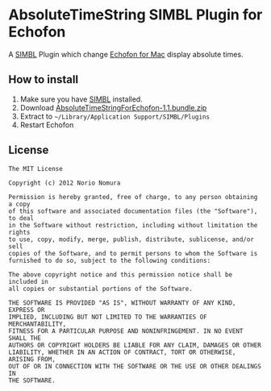 AbsoluteTimeString SIMBL Plugin for Echofon
====================================
A [SIMBL](http://www.culater.net/software/SIMBL/SIMBL.php) Plugin which change [Echofon for Mac](http://www.echofon.com/twitter/mac) display absolute times.

How to install
--------------
1. Make sure you have [SIMBL](http://www.culater.net/software/SIMBL/SIMBL.php) installed.
2. Download [AbsoluteTimeStringForEchofon-1.1.bundle.zip](http://github.com/downloads/norio-nomura/AbsoluteTimeStringForEchofon/AbsoluteTimeStringForEchofon-1.1.bundle.zip)
3. Extract to `~/Library/Application Support/SIMBL/Plugins`
4. Restart Echofon

License
-------
```
The MIT License

Copyright (c) 2012 Norio Nomura

Permission is hereby granted, free of charge, to any person obtaining a copy
of this software and associated documentation files (the "Software"), to deal
in the Software without restriction, including without limitation the rights
to use, copy, modify, merge, publish, distribute, sublicense, and/or sell
copies of the Software, and to permit persons to whom the Software is
furnished to do so, subject to the following conditions:

The above copyright notice and this permission notice shall be included in
all copies or substantial portions of the Software.

THE SOFTWARE IS PROVIDED "AS IS", WITHOUT WARRANTY OF ANY KIND, EXPRESS OR
IMPLIED, INCLUDING BUT NOT LIMITED TO THE WARRANTIES OF MERCHANTABILITY,
FITNESS FOR A PARTICULAR PURPOSE AND NONINFRINGEMENT. IN NO EVENT SHALL THE
AUTHORS OR COPYRIGHT HOLDERS BE LIABLE FOR ANY CLAIM, DAMAGES OR OTHER
LIABILITY, WHETHER IN AN ACTION OF CONTRACT, TORT OR OTHERWISE, ARISING FROM,
OUT OF OR IN CONNECTION WITH THE SOFTWARE OR THE USE OR OTHER DEALINGS IN
THE SOFTWARE.
```
